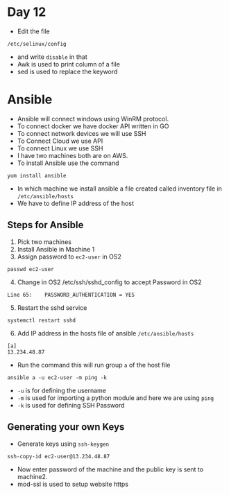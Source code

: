 # Day 12 
*   Edit the file
```
/etc/selinux/config
```
*   and write ```disable``` in that
*   Awk is used to print column of a file
*   sed is used to replace the keyword

# Ansible
* Ansible will connect windows using WinRM protocol.
*   To connect docker we have docker API written in GO
*   To connect network devices we will use SSH
*   To Connect Cloud we use API
*   To connect Linux we use SSH
*   I have two machines both are on AWS.
*   To install Ansible use the command
```
yum install ansible
```
*   In which machine we install ansible a file created called inventory file in ```/etc/ansible/hosts```
*   We have to define IP address of the host

## Steps for Ansible
1.  Pick two machines
2.  Install Ansible in Machine 1
3.  Assign password to ```ec2-user``` in OS2
```
passwd ec2-user
```
4.  Change in OS2 /etc/ssh/sshd_config to accept Password in OS2
```
Line 65:    PASSWORD_AUTHENTICATION = YES
```
5.  Restart the sshd service
```
systemctl restart sshd
```
6.  Add IP address in the hosts file of ansible ```/etc/ansible/hosts```
```
[a]
13.234.48.87
```
*   Run the command this will run group ```a``` of the host file
```
ansible a -u ec2-user -m ping -k
```
*   ```-u``` is for defining the username
*   ```-m``` is used for importing a python module and here we are using ```ping```
*   ```-k``` is used for defining SSH Password

## Generating your own Keys
*   Generate keys using ```ssh-keygen```
```
ssh-copy-id ec2-user@13.234.48.87
```
*   Now enter password of the machine and the public key is sent to machine2.
*   mod-ssl is used to setup website https


